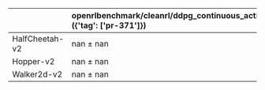 |                | openrlbenchmark/cleanrl/ddpg_continuous_action ({'tag': ['pr-371']})   | openrlbenchmark/cleanrl/ddpg_continuous_action ({'tag': ['pr-299']})   | openrlbenchmark/cleanrl/ddpg_continuous_action ({'tag': ['rlops-pilot']})   | openrlbenchmark/cleanrl/ddpg_continuous_action_jax ({'tag': ['pr-371-jax']})   | openrlbenchmark/cleanrl/ddpg_continuous_action_jax ({'tag': ['pr-298']})   |
|:---------------|:-----------------------------------------------------------------------|:-----------------------------------------------------------------------|:----------------------------------------------------------------------------|:-------------------------------------------------------------------------------|:---------------------------------------------------------------------------|
| HalfCheetah-v2 | nan ± nan                                                              | nan ± nan                                                              | nan ± nan                                                                   | nan ± nan                                                                      | nan ± nan                                                                  |
| Hopper-v2      | nan ± nan                                                              | nan ± nan                                                              | nan ± nan                                                                   | nan ± nan                                                                      | nan ± nan                                                                  |
| Walker2d-v2    | nan ± nan                                                              | nan ± nan                                                              | nan ± nan                                                                   | nan ± nan                                                                      | nan ± nan                                                                  |